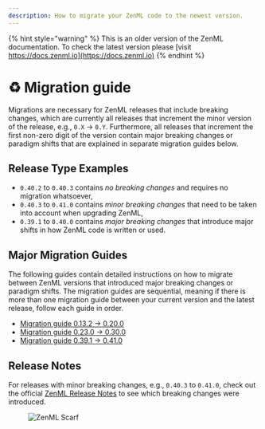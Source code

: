 ```yaml
---
description: How to migrate your ZenML code to the newest version.
---
```


{% hint style="warning" %}
This is an older version of the ZenML documentation. To check the latest version please [visit https://docs.zenml.io](https://docs.zenml.io)
{% endhint %}


# ♻ Migration guide

Migrations are necessary for ZenML releases that include breaking changes, which are currently all releases that increment the minor version of the release, e.g., `0.X` -> `0.Y`. Furthermore, all releases that increment the first non-zero digit of the version contain major breaking changes or paradigm shifts that are explained in separate migration guides below.

## Release Type Examples

* `0.40.2` to `0.40.3` contains _no breaking changes_ and requires no migration whatsoever,
* `0.40.3` to `0.41.0` contains _minor breaking changes_ that need to be taken into account when upgrading ZenML,
* `0.39.1` to `0.40.0` contains _major breaking changes_ that introduce major shifts in how ZenML code is written or used.

## Major Migration Guides

The following guides contain detailed instructions on how to migrate between ZenML versions that introduced major breaking changes or paradigm shifts. The migration guides are sequential, meaning if there is more than one migration guide between your current version and the latest release, follow each guide in order.

* [Migration guide 0.13.2 → 0.20.0](migration-zero-twenty.md)
* [Migration guide 0.23.0 → 0.30.0](migration-zero-thirty.md)
* [Migration guide 0.39.1 → 0.41.0](migration-zero-forty.md)

## Release Notes

For releases with minor breaking changes, e.g., `0.40.3` to `0.41.0`, check out the official [ZenML Release Notes](https://github.com/zenml-io/zenml/releases) to see which breaking changes were introduced.

<figure><img src="https://static.scarf.sh/a.png?x-pxid=f0b4f458-0a54-4fcd-aa95-d5ee424815bc" alt="ZenML Scarf"><figcaption></figcaption></figure>
